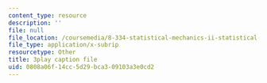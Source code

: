 ```yaml
---
content_type: resource
description: ''
file: null
file_location: /coursemedia/8-334-statistical-mechanics-ii-statistical-physics-of-fields-spring-2014/0808a06f14cc5d29bca309103a3e0cd2_DVRjcfMwAkk.vtt
file_type: application/x-subrip
resourcetype: Other
title: 3play caption file
uid: 0808a06f-14cc-5d29-bca3-09103a3e0cd2
---
```

